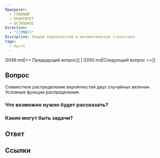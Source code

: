 ```yaml
---
Приоритет:
  - ГЛАВНЫЙ
  - ПРИОРИТЕТ
  - ОСТАЛЬНОЕ
Direction:
  - "[[ПМИ]]" 
Discipline: Теория вероятностей и математическая статистика 
tags:
  - пусто
---
```

[[048.md|<< Предыдущий вопрос]] | [[050.md|Следующий вопрос >>]]
## Вопрос

Совместное распределение вероятностей двух случайных величин. Условные функции распределения.

### Что возможно нужно будет рассказать?

### Какие могут быть задачи?

## Ответ

## Ссылки
